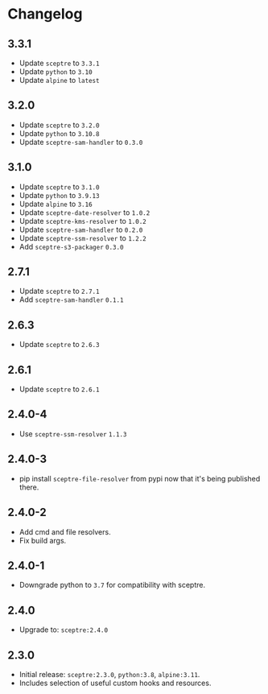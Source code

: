 # Changelog

## 3.3.1

- Update `sceptre` to `3.3.1`
- Update `python` to `3.10`
- Update `alpine` to `latest`

## 3.2.0

- Update `sceptre` to `3.2.0`
- Update `python` to `3.10.8`
- Update `sceptre-sam-handler` to `0.3.0`

## 3.1.0

- Update `sceptre` to `3.1.0`
- Update `python` to `3.9.13`
- Update `alpine` to `3.16`
- Update `sceptre-date-resolver` to `1.0.2`
- Update `sceptre-kms-resolver` to `1.0.2`
- Update `sceptre-sam-handler` to `0.2.0`
- Update `sceptre-ssm-resolver` to `1.2.2`
- Add `sceptre-s3-packager` `0.3.0`

## 2.7.1

- Update `sceptre` to `2.7.1`
- Add `sceptre-sam-handler` `0.1.1`

## 2.6.3

- Update `sceptre` to `2.6.3`

## 2.6.1

- Update `sceptre` to `2.6.1`

## 2.4.0-4

- Use `sceptre-ssm-resolver` `1.1.3`

## 2.4.0-3

- pip install `sceptre-file-resolver` from pypi now that it's being published there.

## 2.4.0-2

- Add cmd and file resolvers.
- Fix build args.

## 2.4.0-1

- Downgrade python to `3.7` for compatibility with sceptre.

## 2.4.0

- Upgrade to: `sceptre:2.4.0`

## 2.3.0

- Initial release: `sceptre:2.3.0`, `python:3.8`, `alpine:3.11`.
- Includes selection of useful custom hooks and resources.
